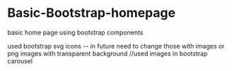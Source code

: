 # Basic-Bootstrap-homepage
basic home page using bootstrap components

used bootstrap svg icons -- in future need to change those with images or png images with transparent background
//used images in bootstrap carousel       
   
